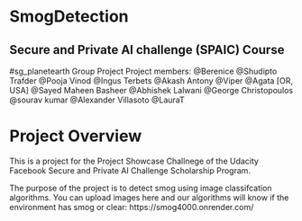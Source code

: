 # SmogDetection
Secure and Private AI challenge (SPAIC) Course
----------------
#sg_planetearth Group Project 
Project members:
@Berenice @Shudipto Trafder @Pooja Vinod @Ingus Terbets @Akash Antony @Viper @Agata [OR, USA] @Sayed Maheen Basheer @Abhishek Lalwani @George Christopoulos @sourav kumar @Alexander Villasoto @LauraT

# Project Overview

<p>This is a project for the Project Showcase Challnege of the Udacity Facebook Secure and Private AI Challenge Scholarship Program.</p>
<p>The purpose of the project is to detect smog using image classifcation algorithms. You can upload images here and our algorithms will know if the environment has smog or clear: https://smog4000.onrender.com/ </p>





